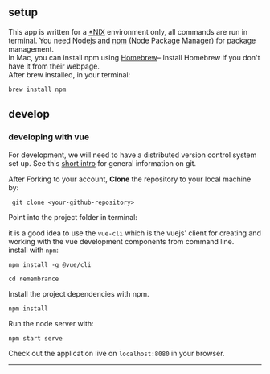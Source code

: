 ## setup
This app is written for a [*NIX](https://en.wikipedia.org/wiki/Unix-like) environment only, all commands are run in terminal.
You need Nodejs and [npm](https://www.npmjs.com/) (Node Package Manager) for package management.     
In Mac, you can install npm using [Homebrew](http://brew.sh/)– Install Homebrew if you don't have it from their webpage.     
After brew installed, in your terminal:

```brew install npm```     




## develop  
### developing with vue   
For development, we will need to have a distributed version control system set up. See this [short intro](https://storage.googleapis.com/arminakhavan-dot-co/introgit/intro_to_git.html#6) for general information on git.


After Forking to your account, __Clone__ the repository to your local machine by:      

``` git clone <your-github-repository>```


Point into the project folder in terminal:     


it is a good idea to use the `vue-cli` which is the vuejs' client for creating and working with the vue development components from command line.    
install with `npm`:
```
npm install -g @vue/cli
```


```cd remembrance```


Install the project dependencies with npm.   


```
npm install
```   
Run the node server with:    

```
npm start serve
```

Check out the application live on `localhost:8080` in your browser.








---
